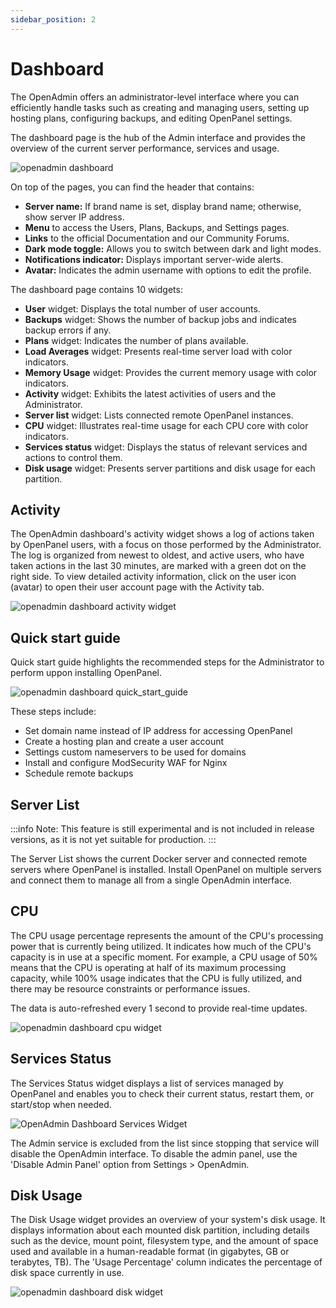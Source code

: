 ```yaml
---
sidebar_position: 2
---
```


# Dashboard

The OpenAdmin offers an administrator-level interface where you can efficiently handle tasks such as creating and managing users, setting up hosting plans, configuring backups, and editing OpenPanel settings.

The dashboard page is the hub of the Admin interface and provides the overview of the current server performance, services and usage.

![openadmin dashboard](/img/admin/openadmin_dashboard.png)

On top of the pages, you can find the header that contains:

- **Server name:** If brand name is set, display brand name; otherwise, show server IP address.
- **Menu** to access the Users, Plans, Backups, and Settings pages.
- **Links** to the official Documentation and our Community Forums.
- **Dark mode toggle:** Allows you to switch between dark and light modes.
- **Notifications indicator:** Displays important server-wide alerts.
- **Avatar:** Indicates the admin username with options to edit the profile.


The dashboard page contains 10 widgets:

- **User** widget: Displays the total number of user accounts.
- **Backups** widget: Shows the number of backup jobs and indicates backup errors if any.
- **Plans** widget: Indicates the number of plans available.
- **Load Averages** widget: Presents real-time server load with color indicators.
- **Memory Usage** widget: Provides the current memory usage with color indicators.
- **Activity** widget: Exhibits the latest activities of users and the Administrator.
- **Server list** widget: Lists connected remote OpenPanel instances.
- **CPU** widget: Illustrates real-time usage for each CPU core with color indicators.
- **Services status** widget: Displays the status of relevant services and actions to control them.
- **Disk usage** widget: Presents server partitions and disk usage for each partition.

## Activity

The OpenAdmin dashboard's activity widget shows a log of actions taken by OpenPanel users, with a focus on those performed by the Administrator. The log is organized from newest to oldest, and active users, who have taken actions in the last 30 minutes, are marked with a green dot on the right side. To view detailed activity information, click on the user icon (avatar) to open their user account page with the Activity tab.

![openadmin dashboard activity widget](/img/admin/openadmin_dashboard_activity_widget.png)

## Quick start guide

Quick start guide highlights the recommended steps for the Administrator to perform uppon installing OpenPanel.

![openadmin dashboard quick_start_guide](/img/admin/dashboard/quick_start_guide.png)

These steps include:

- Set domain name instead of IP address for accessing OpenPanel
- Create a hosting plan and create a user account
- Settings custom nameservers to be used for domains
- Install and configure ModSecurity WAF for Nginx
- Schedule remote backups

## Server List

:::info 
Note: This feature is still experimental and is not included in release versions, as it is not yet suitable for production.
:::

The Server List shows the current Docker server and connected remote servers where OpenPanel is installed. Install OpenPanel on multiple servers and connect them to manage all from a single OpenAdmin interface.

## CPU

The CPU usage percentage represents the amount of the CPU's processing power that is currently being utilized. It indicates how much of the CPU's capacity is in use at a specific moment. For example, a CPU usage of 50% means that the CPU is operating at half of its maximum processing capacity, while 100% usage indicates that the CPU is fully utilized, and there may be resource constraints or performance issues.

The data is auto-refreshed every 1 second to provide real-time updates.

![openadmin dashboard cpu widget](/img/admin/openadmin_dashboard_cpu_widget.png)

## Services Status

The Services Status widget displays a list of services managed by OpenPanel and enables you to check their current status, restart them, or start/stop when needed.

![OpenAdmin Dashboard Services Widget](/img/admin/openadmin_dashboard_services_widget.png)

The Admin service is excluded from the list since stopping that service will disable the OpenAdmin interface. To disable the admin panel, use the 'Disable Admin Panel' option from Settings > OpenAdmin.


## Disk Usage

The Disk Usage widget provides an overview of your system's disk usage. It displays information about each mounted disk partition, including details such as the device, mount point, filesystem type, and the amount of space used and available in a human-readable format (in gigabytes, GB or terabytes, TB). The 'Usage Percentage' column indicates the percentage of disk space currently in use.

![openadmin dashboard disk widget](/img/admin/openadmin_dashboard_disk_widget.png)


